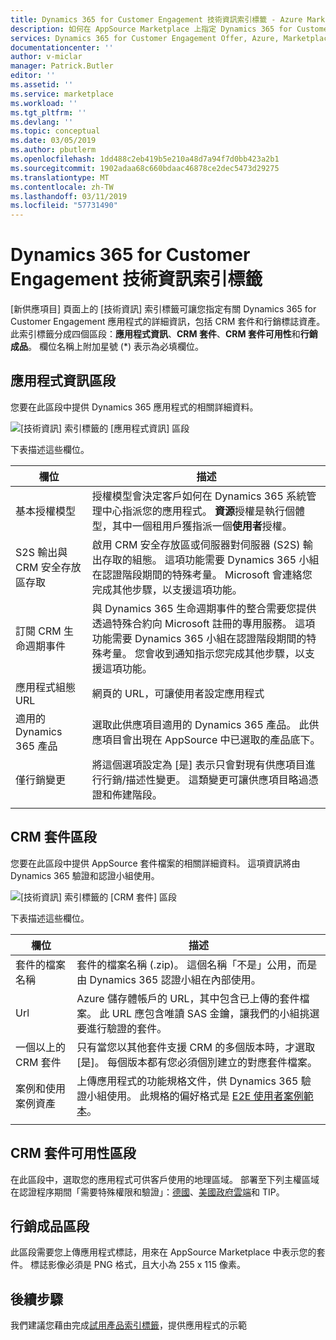 ```yaml
---
title: Dynamics 365 for Customer Engagement 技術資訊索引標籤 - Azure Marketplace | Microsoft Docs
description: 如何在 AppSource Marketplace 上指定 Dynamics 365 for Customer Engagement 應用程式的技術資訊。
services: Dynamics 365 for Customer Engagement Offer, Azure, Marketplace, Cloud Partner Portal, AppSource
documentationcenter: ''
author: v-miclar
manager: Patrick.Butler
editor: ''
ms.assetid: ''
ms.service: marketplace
ms.workload: ''
ms.tgt_pltfrm: ''
ms.devlang: ''
ms.topic: conceptual
ms.date: 03/05/2019
ms.author: pbutlerm
ms.openlocfilehash: 1dd488c2eb419b5e210a48d7a94f7d0bb423a2b1
ms.sourcegitcommit: 1902adaa68c660bdaac46878ce2dec5473d29275
ms.translationtype: MT
ms.contentlocale: zh-TW
ms.lasthandoff: 03/11/2019
ms.locfileid: "57731490"
---
```

# <a name="dynamics-365-for-customer-engagement-technical-info-tab"></a>Dynamics 365 for Customer Engagement 技術資訊索引標籤

[新供應項目] 頁面上的 [技術資訊] 索引標籤可讓您指定有關 Dynamics 365 for Customer Engagement 應用程式的詳細資訊，包括 CRM 套件和行銷標誌資產。  此索引標籤分成四個區段：**應用程式資訊**、**CRM 套件**、**CRM 套件可用性**和**行銷成品**。 欄位名稱上附加星號 (*) 表示為必填欄位。 


## <a name="application-info-section"></a>應用程式資訊區段

您要在此區段中提供 Dynamics 365 應用程式的相關詳細資料。

![[技術資訊] 索引標籤的 [應用程式資訊] 區段](./media/dynce-technical-info-tab1.png)

下表描述這些欄位。

|      欄位                    |    描述                  |
|    ---------                  |  ---------------                |
|   基本授權模型          |  授權模型會決定客戶如何在 Dynamics 365 系統管理中心指派您的應用程式。 **資源**授權是執行個體型，其中一個租用戶獲指派一個**使用者**授權。  |
|  S2S 輸出與 CRM 安全存放區存取 |  啟用 CRM 安全存放區或伺服器對伺服器 (S2S) 輸出存取的組態。 這項功能需要 Dynamics 365 小組在認證階段期間的特殊考量。 Microsoft 會連絡您完成其他步驟，以支援這項功能。  |
| 訂閱 CRM 生命週期事件 | 與 Dynamics 365 生命週期事件的整合需要您提供透過特殊合約向 Microsoft 註冊的專用服務。 這項功能需要 Dynamics 365 小組在認證階段期間的特殊考量。 您會收到通知指示您完成其他步驟，以支援這項功能。  |
| 應用程式組態 URL | 網頁的 URL，可讓使用者設定應用程式 |
| 適用的 Dynamics 365 產品  | 選取此供應項目適用的 Dynamics 365 產品。 此供應項目會出現在 AppSource 中已選取的產品底下。  |
| 僅行銷變更         | 將這個選項設定為 [是] 表示只會對現有供應項目進行行銷/描述性變更。  這類變更可讓供應項目略過憑證和佈建階段。  |
|  |  |


## <a name="crm-package-section"></a>CRM 套件區段

您要在此區段中提供 AppSource 套件檔案的相關詳細資料。  這項資訊將由 Dynamics 365 驗證和認證小組使用。

![[技術資訊] 索引標籤的 [CRM 套件] 區段](./media/dynce-technical-info-tab2.png)

下表描述這些欄位。

|      欄位                    |    描述                  |
|    ---------                  |  ---------------                |
|  套件的檔案名稱     |  套件的檔案名稱 (.zip)。  這個名稱「不是」公用，而是由 Dynamics 365 認證小組在內部使用。  |
|  Url                          |  Azure 儲存體帳戶的 URL，其中包含已上傳的套件檔案。 此 URL 應包含唯讀 SAS 金鑰，讓我們的小組挑選要進行驗證的套件。  |
| 一個以上的 CRM 套件     | 只有當您以其他套件支援 CRM 的多個版本時，才選取 [是]。  每個版本都有您必須個別建立的對應套件檔案。  |
| 案例和使用案例資產   | 上傳應用程式的功能規格文件，供 Dynamics 365 驗證小組使用。  此規格的偏好格式是 [E2E 使用者案例範本](https://isvdocumentation.blob.core.windows.net/d365documentation/Power%20Platform%20E2E%20document.docx)。  |
|  |  |


## <a name="crm-package-availability-section"></a>CRM 套件可用性區段

在此區段中，選取您的應用程式可供客戶使用的地理區域。  部署至下列主權區域在認證程序期間「需要特殊權限和驗證」：[德國](https://docs.microsoft.com/azure/germany/)、[美國政府雲端](https://docs.microsoft.com/azure/azure-government/documentation-government-welcome)和 TIP。


## <a name="marketing-artifacts-section"></a>行銷成品區段

此區段需要您上傳應用程式標誌，用來在 AppSource Marketplace 中表示您的套件。  標誌影像必須是 PNG 格式，且大小為 255 x 115 像素。


## <a name="next-steps"></a>後續步驟

我們建議您藉由完成[試用產品索引標籤](./cpp-testdrive-tab.md)，提供應用程式的示範
